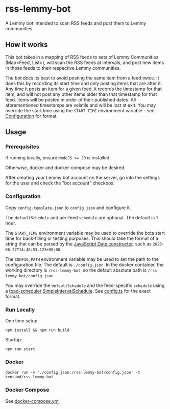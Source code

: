 # rss-lemmy-bot

A Lemmy bot intended to scan RSS feeds and post them to Lemmy communities.

## How it works

This bot takes in a mapping of RSS feeds to sets of Lemmy Communities (Map<Feed, List<Community>>), will scan the RSS feeds at intervals, and post new items in those feeds to their respective Lemmy communities.

The bot does its best to avoid posting the same item from a feed twice. It does this by recording its start time and only posting items that are after it. Any time it posts an item for a given feed, it records the timestamp for that item, and will not post any other items older than that timestamp for that feed. Items will be posted in order of their published dates. All aforementioned timestamps are volatile and will be lost at exit. You may override the start time using the `START_TIME` environment variable - see [Configuration](#configuration) for format.

## Usage

### Prerequisites

If running locally, ensure `NodeJS >= 20` is installed.

Otherwise, docker and docker-compose may be desired.

After creating your Lemmy bot account on the server, go into the settings for the user and check
the "bot account" checkbox.

### Configuration

Copy `config.template.json` to `config.json` and configure it.

The `defaultSchedule` and per-feed `schedule` are optional. The default is 1 hour.

The `START_TIME` environment variable may be used to override the bots start time for back-filling or testing purposes. This should take the format of a string that can be parsed by the [JavaScript Date constructor](https://developer.mozilla.org/en-US/docs/Web/JavaScript/Reference/Global_Objects/Date), such as `2023-06-27T14:48:53.123+00:00`.

The `CONFIG_PATH` environment variable may be used to set the path to the configuration file. The default is `./config.json`. In the docker container, the working directory is `/rss-lemmy-bot`, so the default absolute path is `/rss-lemmy-bot/config.json`.

You may override the `defaultSchedule` and the feed-specific `schedule` using a [toad-scheduler](https://github.com/kibertoad/toad-scheduler/tree/main) [SimpleIntervalSchedule](https://github.com/kibertoad/toad-scheduler/blob/main/lib/engines/simple-interval/SimpleIntervalSchedule.ts). See [config.ts](./lib/config.ts) for the exact format.

### Run Locally

One time setup:

```
npm install && npm run build
```

Startup:

```
npm run start
```

### Docker

`docker run -v './config.json:/rss-lemmy-bot/config.json' -t kensand/rss-lemmy-bot`

### Docker Compose

See [docker-compose.yml](./docker-compose.yml)
